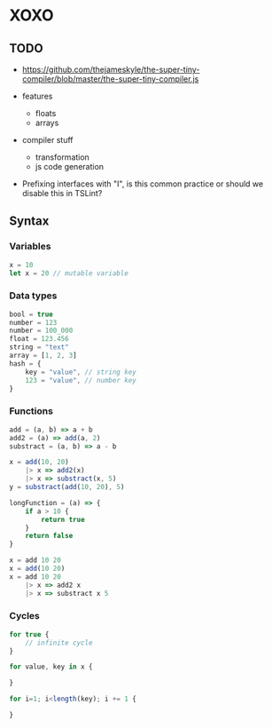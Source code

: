 # XOXO

## TODO

- https://github.com/thejameskyle/the-super-tiny-compiler/blob/master/the-super-tiny-compiler.js
- features
    - floats
    - arrays
- compiler stuff
    - transformation
    - js code generation

- Prefixing interfaces with "I", is this common practice or should we disable this in TSLint?

## Syntax

### Variables

```javascript
x = 10
let x = 20 // mutable variable
```

### Data types

```javascript
bool = true
number = 123
number = 100_000
float = 123.456
string = "text"
array = [1, 2, 3]
hash = {
    key = "value", // string key
    123 = "value", // number key
}
```

### Functions

```javascript
add = (a, b) => a + b
add2 = (a) => add(a, 2)
substract = (a, b) => a - b

x = add(10, 20)
    |> x => add2(x)
    |> x => substract(x, 5)
y = substract(add(10, 20), 5)

longFunction = (a) => {
    if a > 10 {
        return true
    }
    return false
}

x = add 10 20
x = add(10 20)
x = add 10 20
    |> x => add2 x
    |> x => substract x 5
```

### Cycles

```javascript
for true {
    // infinite cycle
}

for value, key in x {

}

for i=1; i<length(key); i += 1 {

}
```
